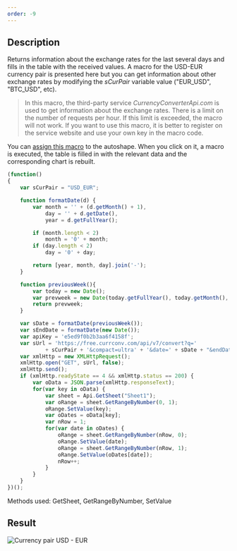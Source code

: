```yaml
---
order: -9
---
```


## Description

Returns information about the exchange rates for the last several days and fills in the table with the received values. A macro for the USD-EUR currency pair is presented here but you can get information about other exchange rates by modifying the *sCurPair* variable value ("EUR\_USD", "BTC\_USD", etc).

> In this macro, the third-party service *CurrencyConverterApi.com* is used to get information about the exchange rates. There is a limit on the number of requests per hour. If this limit is exceeded, the macro will not work. If you want to use this macro, it is better to register on the service website and use your own key in the macro code.

You can [assign this macro](../Writing%20macros.md#assigning-macros) to the autoshape. When you click on it, a macro is executed, the table is filled in with the relevant data and the corresponding chart is rebuilt.

<!-- This code snippet is shown in the screenshot. -->

<!-- eslint-skip -->

``` ts
(function()
{
    var sCurPair = "USD_EUR";

    function formatDate(d) {
        var month = '' + (d.getMonth() + 1),
            day = '' + d.getDate(),
            year = d.getFullYear();

        if (month.length < 2) 
            month = '0' + month;
        if (day.length < 2) 
            day = '0' + day;

        return [year, month, day].join('-');
    }

    function previousWeek(){
        var today = new Date();
        var prevweek = new Date(today.getFullYear(), today.getMonth(), today.getDate()-7);
        return prevweek;
    }

    var sDate = formatDate(previousWeek());
    var sEndDate = formatDate(new Date());
    var apiKey = 'e5ed9f0b2b3aa6f4158f';
    var sUrl = 'https://free.currconv.com/api/v7/convert?q='
            + sCurPair + '&compact=ultra' + '&date=' + sDate + "&endDate=" + sEndDate + '&apiKey=e5ed9f0b2b3aa6f4158f';
    var xmlHttp = new XMLHttpRequest();
    xmlHttp.open("GET", sUrl, false);
    xmlHttp.send();
    if (xmlHttp.readyState == 4 && xmlHttp.status == 200) {
        var oData = JSON.parse(xmlHttp.responseText);
        for(var key in oData) {
            var sheet = Api.GetSheet("Sheet1");
            var oRange = sheet.GetRangeByNumber(0, 1);
            oRange.SetValue(key);
            var oDates = oData[key];
            var nRow = 1;
            for(var date in oDates) {
                oRange = sheet.GetRangeByNumber(nRow, 0);
                oRange.SetValue(date);
                oRange = sheet.GetRangeByNumber(nRow, 1);
                oRange.SetValue(oDates[date]);
                nRow++;
            }
        }
    }
})();
```

Methods used: GetSheet, GetRangeByNumber, SetValue

## Result

![Currency pair USD - EUR](/assets/images/plugins/currencies-usd-eur.png)
